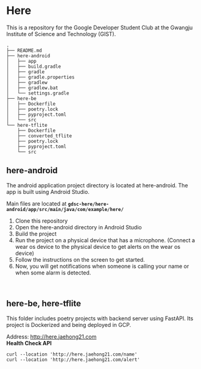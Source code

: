 # Here

This is a repository for the Google Developer Student Club at the Gwangju Institute of Science and Technology (GIST).

```shell
.
├── README.md
├── here-android
│   ├── app
│   ├── build.gradle
│   ├── gradle
│   ├── gradle.properties
│   ├── gradlew
│   ├── gradlew.bat
│   └── settings.gradle
├── here-be
│   ├── Dockerfile
│   ├── poetry.lock
│   ├── pyproject.toml
│   └── src
└── here-tflite
    ├── Dockerfile
    ├── converted_tflite
    ├── poetry.lock
    ├── pyproject.toml
    └── src
```

## here-android

The android application project directory is located at here-android. The app is built using Android Studio.

Main files are located at **`gdsc-here/here-android/app/src/main/java/com/example/here/`**

1. Clone this repository
2. Open the here-android directory in Android Studio
3. Build the project
4. Run the project on a physical device that has a microphone.
   (Connect a wear os device to the physical device to get alerts on the wear os device)
5. Follow the instructions on the screen to get started.
6. Now, you will get notifications when someone is calling your name or when some alarm is detected.

<br />

## here-be, here-tflite

This folder includes poetry projects with backend server using FastAPI. Its project is Dockerized and being deployed in GCP.

Address: http://here.jaehong21.com <br />
**Health Check API**

```shell
curl --location 'http://here.jaehong21.com/name'
curl --location 'http://here.jaehong21.com/alert'
```
